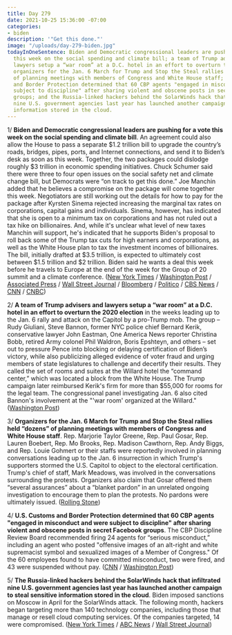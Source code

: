 ```yaml
---
title: Day 279
date: 2021-10-25 15:36:00 -07:00
categories:
- biden
description: '"Get this done."'
image: "/uploads/day-279-biden.jpg"
todayInOneSentence: Biden and Democratic congressional leaders are pushing for a vote
  this week on the social spending and climate bill; a team of Trump advisers and
  lawyers setup a “war room” at a D.C. hotel in an effort to overturn the 2020 election;
  organizers for the Jan. 6 March for Trump and Stop the Steal rallies held “dozens”
  of planning meetings with members of Congress and White House staff; U.S. Customs
  and Border Protection determined that 60 CBP agents "engaged in misconduct and were
  subject to discipline" after sharing violent and obscene posts in secret Facebook
  groups; and the Russia-linked hackers behind the SolarWinds hack that infiltrated
  nine U.S. government agencies last year has launched another campaign to steal sensitive
  information stored in the cloud.
---
```


1/ **Biden and Democratic congressional leaders are pushing for a vote this week on the social spending and climate bill**. An agreement could also allow the House to pass a separate $1.2 trillion bill to upgrade the country’s roads, bridges, pipes, ports, and Internet connections, and send it to Biden’s desk as soon as this week. Together, the two packages could dislodge roughly $3 trillion in economic spending initiatives. Chuck Schumer said there were three to four open issues on the social safety net and climate change bill, but Democrats were “on track to get this done.” Joe Manchin added that he believes a compromise on the package will come together this week. Negotiators are still working out the details for how to pay for the package after Kyrsten Sinema rejected increasing the marginal tax rates on corporations, capital gains and individuals. Sinema, however, has indicated that she is open to a minimum tax on corporations and has not ruled out a tax hike on billionaires. And, while it's unclear what level of new taxes Manchin will support, he's indicated that he supports Biden's proposal to roll back some of the Trump tax cuts for high earners and corporations, as well as the White House plan to tax the investment incomes of billionaires. The bill, initially drafted at $3.5 trillion, is expected to ultimately cost between $1.5 trillion and $2 trillion. Biden said he wants a deal this week before he travels to Europe at the end of the week for the Group of 20 summit and a climate conference. ([New York Times](https://www.nytimes.com/live/2021/10/25/us/biden-spending-bill-negotiations#biden-and-democrats-push-for-social-policy-deal-this-week) / [Washington Post](https://www.washingtonpost.com/us-policy/2021/10/25/biden-reconciliation-infrastructure-congress/) / [Associated Press](https://apnews.com/article/joe-manchin-joe-biden-nancy-pelosi-wealth-tax-congress-132c737a5a2fb5ea1931df2344f55567) / [Wall Street Journal](https://www.wsj.com/articles/democrats-negotiate-tax-healthcare-provisions-as-biden-seeks-deal-this-week-11635186568?mod=politics_lead_pos1) / [Bloomberg](https://www.bloomberg.com/news/articles/2021-10-25/manchin-says-framework-deal-for-biden-plan-possible-this-week?srnd=politics-vp&sref=MIBMEEoj) / [Politico](https://www.politico.com/news/2021/10/23/dems-weigh-ditching-medicare-expansion-and-paid-leave-in-11th-hour-of-social-spending-talks-516929) / [CBS News](https://www.cbsnews.com/news/biden-manchin-spending-bill-meeting/) / [CNN](https://www.cnn.com/2021/10/22/politics/democrats-struggling-to-close-deal/index.html) / [CNBC](https://www.cnbc.com/2021/10/25/senate-democrats-push-for-billionaire-tax-to-help-fund-spending-plan.html))
 
2/ **A team of Trump advisers and lawyers setup a “war room” at a D.C. hotel in an effort to overturn the 2020 election** in the weeks leading up to the Jan. 6 rally and attack on the Capitol by a pro-Trump mob. The group – Rudy Giuliani, Steve Bannon, former NYC police chief Bernard Kerik, conservative lawyer John Eastman, One America News reporter Christina Bobb, retired Army colonel Phil Waldron, Boris Epshteyn, and others – set out to pressure Pence into blocking or delaying certification of Biden’s victory, while also publicizing alleged evidence of voter fraud and urging members of state legislatures to challenge and decertify their results. They called the set of rooms and suites at the Willard hotel the “command center,” which was located a block from the White House. The Trump campaign later reimbursed Kerik's firm for more than $55,000 for rooms for the legal team. The congressional panel investigating Jan. 6 also cited Bannon's involvement at the "'war room' organized at the Willard." ([Washington Post](https://www.washingtonpost.com/investigations/willard-trump-eastman-giuliani-bannon/2021/10/23/c45bd2d4-3281-11ec-9241-aad8e48f01ff_story.html))

3/ **Organizers for the Jan. 6 March for Trump and Stop the Steal rallies held “dozens” of planning meetings with members of Congress and White House staff**. Rep. Marjorie Taylor Greene, Rep. Paul Gosar, Rep. Lauren Boebert, Rep. Mo Brooks, Rep. Madison Cawthorn, Rep. Andy Biggs, and Rep. Louie Gohmert or their staffs were reportedly involved in planning conversations leading up to the Jan. 6 insurrection in which Trump's supporters stormed the U.S. Capitol to object to the electoral certification. Trump's chief of staff, Mark Meadows, was involved in the conversations surrounding the protests. Organizers also claim that Gosar offered them “several assurances” about a “blanket pardon” in an unrelated ongoing investigation to encourage them to plan the protests. No pardons were ultimately issued. ([Rolling Stone](https://www.rollingstone.com/politics/politics-news/exclusive-jan-6-organizers-met-congress-white-house-1245289/))



4/ **U.S. Customs and Border Protection determined that 60 CBP agents "engaged in misconduct and were subject to discipline" after sharing violent and obscene posts in secret Facebook groups**. The CBP Discipline Review Board recommended firing 24 agents for “serious misconduct,” including an agent who posted "offensive images of an alt-right and white supremacist symbol and sexualized images of a Member of Congress." Of the 60 employees found to have committed misconduct, two were fired, and 43 were suspended without pay. ([CNN](https://www.cnn.com/2021/10/25/politics/border-facebook/index.html) / [Washington Post](https://www.washingtonpost.com/immigration/facebook-border-agents-house-investigation/2021/10/25/b0d4f60c-3518-11ec-8be3-e14aaacfa8ac_story.html))


5/ **The Russia-linked hackers behind the SolarWinds hack that infiltrated nine U.S. government agencies last year has launched another campaign to steal sensitive information stored in the cloud**. Biden imposed sanctions on Moscow in April for the SolarWinds attack. The following month, hackers began targeting more than 140 technology companies, including those that manage or resell cloud computing services. Of the companies targeted, 14 were compromised. ([New York Times](https://www.nytimes.com/2021/10/25/us/politics/russia-cybersurveillance-biden.html) / [ABC News](https://abcnews.go.com/Politics/russian-nation-state-actor-solarwinds-cyberattack-microsoft/story?id=80771329) / [Wall Street Journal](https://www.wsj.com/articles/microsoft-solarwinds-hackers-continue-to-hit-technology-companies-11635145200))